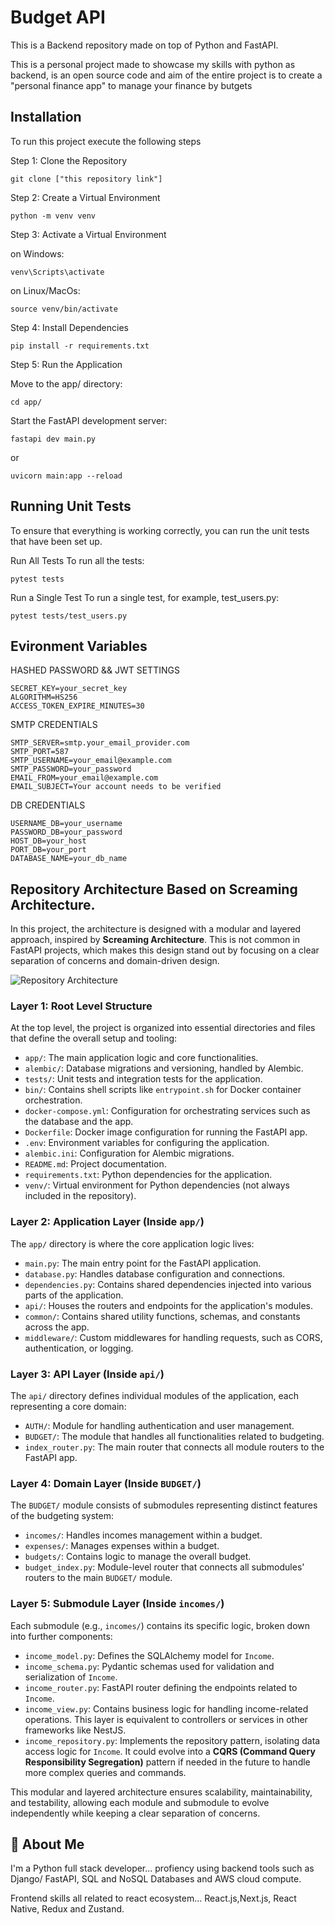 
# Budget API

This is a Backend repository made on top of Python and FastAPI. 

This is a personal project made to showcase my skills with python as backend, is an open source code and  aim of the entire project is to create a "personal finance app" to manage your finance by butgets



## Installation

To run this project execute the following steps

Step 1: Clone the Repository

    git clone ["this repository link"]

Step 2: Create a Virtual Environment

    python -m venv venv

Step 3: Activate a Virtual Environment

on Windows:

    venv\Scripts\activate

on Linux/MacOs:

    source venv/bin/activate

Step 4: Install Dependencies

    pip install -r requirements.txt

Step 5: Run the Application

Move to the app/ directory:
    
    cd app/

Start the FastAPI development server:

    fastapi dev main.py
    
or

    uvicorn main:app --reload

    
## Running Unit Tests

To ensure that everything is working correctly, you can run the unit tests that have been set up.

Run All Tests
To run all the tests:

    pytest tests

Run a Single Test
To run a single test, for example, test_users.py:

    pytest tests/test_users.py


## Evironment Variables

HASHED PASSWORD && JWT SETTINGS

    SECRET_KEY=your_secret_key
    ALGORITHM=HS256
    ACCESS_TOKEN_EXPIRE_MINUTES=30

SMTP CREDENTIALS

    SMTP_SERVER=smtp.your_email_provider.com
    SMTP_PORT=587
    SMTP_USERNAME=your_email@example.com
    SMTP_PASSWORD=your_password
    EMAIL_FROM=your_email@example.com
    EMAIL_SUBJECT=Your account needs to be verified

DB CREDENTIALS

    USERNAME_DB=your_username
    PASSWORD_DB=your_password
    HOST_DB=your_host
    PORT_DB=your_port
    DATABASE_NAME=your_db_name

## Repository Architecture Based on Screaming Architecture.

In this project, the architecture is designed with a modular and layered approach, inspired by **Screaming Architecture**. This is not common in FastAPI projects, which makes this design stand out by focusing on a clear separation of concerns and domain-driven design.

![Repository Architecture](./assets/budget_api_architecture.jpg)

### Layer 1: Root Level Structure

At the top level, the project is organized into essential directories and files that define the overall setup and tooling:

- `app/`: The main application logic and core functionalities.
- `alembic/`: Database migrations and versioning, handled by Alembic.
- `tests/`: Unit tests and integration tests for the application.
- `bin/`: Contains shell scripts like `entrypoint.sh` for Docker container orchestration.
- `docker-compose.yml`: Configuration for orchestrating services such as the database and the app.
- `Dockerfile`: Docker image configuration for running the FastAPI app.
- `.env`: Environment variables for configuring the application.
- `alembic.ini`: Configuration for Alembic migrations.
- `README.md`: Project documentation.
- `requirements.txt`: Python dependencies for the application.
- `venv/`: Virtual environment for Python dependencies (not always included in the repository).

### Layer 2: Application Layer (Inside `app/`)

The `app/` directory is where the core application logic lives:

- `main.py`: The main entry point for the FastAPI application.
- `database.py`: Handles database configuration and connections.
- `dependencies.py`: Contains shared dependencies injected into various parts of the application.
- `api/`: Houses the routers and endpoints for the application's modules.
- `common/`: Contains shared utility functions, schemas, and constants across the app.
- `middleware/`: Custom middlewares for handling requests, such as CORS, authentication, or logging.

### Layer 3: API Layer (Inside `api/`)

The `api/` directory defines individual modules of the application, each representing a core domain:

- `AUTH/`: Module for handling authentication and user management.
- `BUDGET/`: The module that handles all functionalities related to budgeting.
- `index_router.py`: The main router that connects all module routers to the FastAPI app.

### Layer 4: Domain Layer (Inside `BUDGET/`)

The `BUDGET/` module consists of submodules representing distinct features of the budgeting system:

- `incomes/`: Handles incomes management within a budget.
- `expenses/`: Manages expenses within a budget.
- `budgets/`: Contains logic to manage the overall budget.
- `budget_index.py`: Module-level router that connects all submodules' routers to the main `BUDGET/` module.

### Layer 5: Submodule Layer (Inside `incomes/`)

Each submodule (e.g., `incomes/`) contains its specific logic, broken down into further components:

- `income_model.py`: Defines the SQLAlchemy model for `Income`.
- `income_schema.py`: Pydantic schemas used for validation and serialization of `Income`.
- `income_router.py`: FastAPI router defining the endpoints related to `Income`.
- `income_view.py`: Contains business logic for handling income-related operations. This layer is equivalent to controllers or services in other frameworks like NestJS.
- `income_repository.py`: Implements the repository pattern, isolating data access logic for `Income`. It could evolve into a **CQRS (Command Query Responsibility Segregation)** pattern if needed in the future to handle more complex queries and commands.

This modular and layered architecture ensures scalability, maintainability, and testability, allowing each module and submodule to evolve independently while keeping a clear separation of concerns.

    


## 🚀 About Me
I'm a Python full stack developer... profiency using backend tools such as Django/ FastAPI, SQL and NoSQL Databases and AWS cloud compute.

Frontend skills all related to react ecosystem... React.js,Next.js, React Native, Redux and Zustand. 


